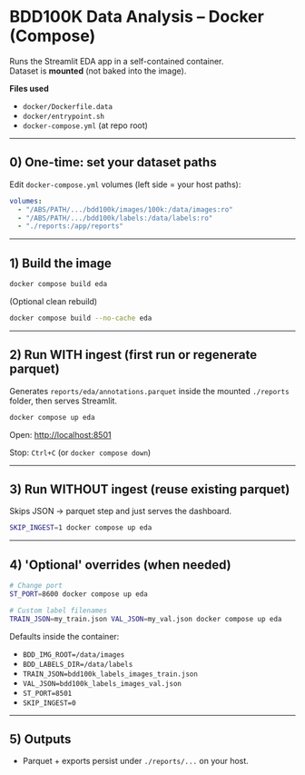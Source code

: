 # BDD100K Data Analysis – Docker (Compose)

Runs the Streamlit EDA app in a self-contained container.  
Dataset is **mounted** (not baked into the image).

**Files used**
- `docker/Dockerfile.data`
- `docker/entrypoint.sh`
- `docker-compose.yml` (at repo root)

---

## 0) One-time: set your dataset paths

Edit `docker-compose.yml` volumes (left side = your host paths):

```yaml
volumes:
  - "/ABS/PATH/.../bdd100k/images/100k:/data/images:ro"
  - "/ABS/PATH/.../bdd100k/labels:/data/labels:ro"
  - "./reports:/app/reports"
````

---

## 1) Build the image

```bash
docker compose build eda
```

(Optional clean rebuild)

```bash
docker compose build --no-cache eda
```

---

## 2) Run WITH ingest (first run or regenerate parquet)

Generates `reports/eda/annotations.parquet` inside the mounted `./reports` folder, then serves Streamlit.

```bash
docker compose up eda
```

Open: [http://localhost:8501](http://localhost:8501)

Stop: `Ctrl+C` (or `docker compose down`)

---

## 3) Run WITHOUT ingest (reuse existing parquet)

Skips JSON → parquet step and just serves the dashboard.

```bash
SKIP_INGEST=1 docker compose up eda
```

---

## 4) 'Optional' overrides (when needed)

```bash
# Change port
ST_PORT=8600 docker compose up eda

# Custom label filenames
TRAIN_JSON=my_train.json VAL_JSON=my_val.json docker compose up eda
```

Defaults inside the container:

* `BDD_IMG_ROOT=/data/images`
* `BDD_LABELS_DIR=/data/labels`
* `TRAIN_JSON=bdd100k_labels_images_train.json`
* `VAL_JSON=bdd100k_labels_images_val.json`
* `ST_PORT=8501`
* `SKIP_INGEST=0`

---

## 5) Outputs

* Parquet + exports persist under `./reports/...` on your host.


